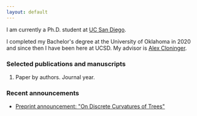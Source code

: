 ```yaml
---
layout: default
---
```


I am currently a Ph.D. student at [UC San Diego](https://math.ucsd.edu/). 

I completed my Bachelor's degree at the University of Oklahoma in 2020 and since then I have been here at UCSD. My advisor is [Alex Cloninger](https://sites.google.com/ucsd.edu/alexandercloninger/home).

### Selected publications and manuscripts

1. Paper by authors. Journal year.

### Recent announcements

* [Preprint announcement: "On Discrete Curvatures of Trees"](/blog_posts/blog_01.md)